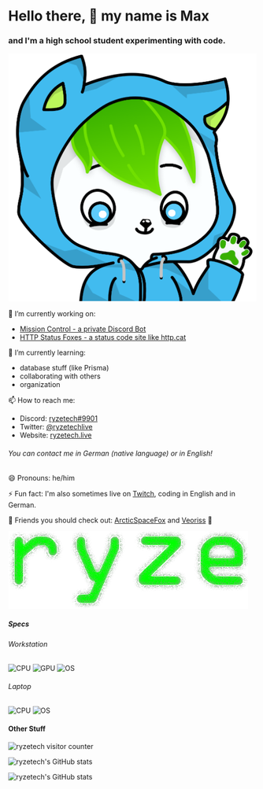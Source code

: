 # Hello there, 👋 my name is Max

### and I'm a high school student experimenting with code.

![my fursona](https://github.com/ryzetech/ryzetech/blob/main/RyzeFoxSmoll.png)

🔭 I’m currently working on:
- [Mission Control - a private Discord Bot](https://github.com/ryzetech/Mission-Control)
- [HTTP Status Foxes - a status code site like http.cat](https://httpfox.ryzetech.live/)

🌱 I’m currently learning:
- database stuff (like Prisma)
- collaborating with others
- organization

📫 How to reach me:
- Discord: [ryzetech#9901](https://profile.ryzetech.live/)
- Twitter: [@ryzetechlive](https://twitter.ryzetech.live/)
- Website: [ryzetech.live](https://ryzetech.live/)
###### You can contact me in German (native language) or in English!

😄 Pronouns: he/him

⚡ Fun fact: I'm also sometimes live on [Twitch](https://twitch.ryzetech.live/), coding in English and in German.

🙌 Friends you should check out: [ArcticSpaceFox](https://github.com/ArcticSpaceFox) and [Veoriss](https://github.com/Veoriss) 💚

![Old ryze logo](https://github.com/ryzetech/ryzetech/blob/main/image.png)

##### Specs
###### Workstation
![CPU](https://img.shields.io/badge/AMD-Ryzen_5_2600-ED1C24?style=for-the-badge&logo=amd&logoColor=white)
![GPU](https://img.shields.io/badge/AMD-Radeon_RX_580-ED1C24?style=for-the-badge&logo=amd&logoColor=white)
![OS](https://img.shields.io/badge/Windows-0078D6?style=for-the-badge&logo=windows&logoColor=white)

###### Laptop
![CPU](https://img.shields.io/badge/Intel-Dual_Core_Potato-0071C5?style=for-the-badge&logo=intel&logoColor=white)
![OS](https://img.shields.io/badge/Ubuntu-E95420?style=for-the-badge&logo=ubuntu&logoColor=white)

#### Other Stuff
![ryzetech visitor counter](https://komarev.com/ghpvc/?username=ryzetech&color=green&style=flat-square&label=Profile+Boops)

![ryzetech's GitHub stats](https://github-readme-stats.vercel.app/api?username=ryzetech&show_icons=true&theme=chartreuse-dark)

![ryzetech's GitHub stats](https://github-readme-stats.vercel.app/api/top-langs/?username=ryzetech&layout=compact&theme=chartreuse-dark)

<!--
**ryzetech/ryzetech** is a ✨ _special_ ✨ repository because its `README.md` (this file) appears on your GitHub profile.

Here are some ideas to get you started:

- 🔭 I’m currently working on ...
- 🌱 I’m currently learning ...
- 👯 I’m looking to collaborate on ...
- 🤔 I’m looking for help with ...
- 💬 Ask me about ...
- 📫 How to reach me: ...
- 😄 Pronouns: ...
- ⚡ Fun fact: ...
-->
